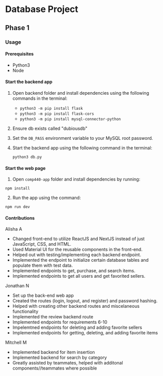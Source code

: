 # Database Project

## Phase 1

### Usage

#### Prerequisites
- Python3
- Node

#### Start the backend app
1. Open backend folder and install dependencies using the following commands in the terminal:
   - `python3 -m pip install flask`
   - `python3 -m pip install flask-cors`
   - `python3 -m pip install mysql-connector-python`

2. Ensure db exists called "dubiousdb"
3. Set the `DB_PASS` environment variable to your MySQL root password.
4. Start the backend app using the following command in the terminal:
    ```
    python3 db.py
    ```

#### Start the web page
1. Open `comp440-app` folder and install dependencies by running:
```
npm install
```
2. Run the app using the command:
```
npm run dev
```

#### Contributions
Alisha A
- Changed front-end to utilize ReactJS and NextJS instead of just JavaScript, CSS, and HTML. 
- Used Material UI for the reusable components in the front-end.
- Helped out with testing/implementing each backend endpoint.
- Implemented the endpoint to initialize certain database tables and populate them with test data.
- Implemented endpoints to get, purchase, and search items.
- Implemented endpoints to get all users and get favorited sellers.

Jonathan N
- Set up the back-end web app
- Created the routes (login, logout, and register) and password hashing.
- Helped with creating other backend routes and miscelaneous functionality
- Implemented the review backend route
- Implemented endpoints for requirements 6-10
- Impelemtned endpoints for deleting and adding favorite sellers
- Implemented endpoints for getting, deleting, and adding favorite items

Mitchell M
- Implemented backend for item insertion 
- Implemented backend for search by category
- Greatly assisted by teammates, helped with additonal components//teammates where possible 
